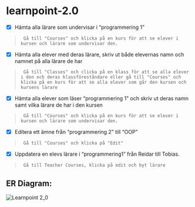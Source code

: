 # learnpoint-2.0
- [x]  Hämta alla lärare som undervisar i “programmering 1”
>      Gå till "Courses" och klicka på en kurs för att se elever i kursen och lärare som undervisar den.
- [x]  Hämta alla elever med deras lärare, skriv ut både elevernas namn och namnet på alla lärare de har
>      Gå till "Classes" och clicka på en klass för att se alla elever i den och deras klassföreståndare eller gå till "Courses" och klicka på en kurs för att se alla elever som går den kursen och kursens lärare
- [x]  Hämta alla elever som läser “programmering 1” och skriv ut deras namn samt vilka lärare de har i den kursen
>      Gå till "Courses" och klicka på en kurs för att se elever i kursen och lärare som undervisar den.
- [x]  Editera ett ämne från “programmering 2” till “OOP”
>      Gå till "Courses" och klicka på "Edit"
- [x]  Uppdatera en elevs lärare i “programmering1” från Reidar till Tobias.
>      Gå till Teacher Courses, klicka på edit och byt lärare

## ER Diagram:
![Learnpoint 2_0](https://github.com/FredrikHalvarsson/learnpoint-2.0/assets/144245906/4827fb78-6b09-457c-831e-f046d4f1ac08)
